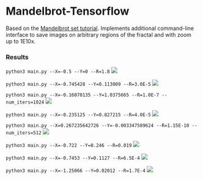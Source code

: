 # Mandelbrot-Tensorflow

Based on the [Mandelbrot set tutorial](https://www.tensorflow.org/tutorials/mandelbrot). Implements additional command-line interface to save images on arbitrary regions of the fractal and with zoom up to 1E10x.

### Results

`python3 main.py --X=-0.5 --Y=0 --R=1.8`
![](https://github.com/KellerJordan/Mandelbrot-Tensorflow/blob/master/samples/mandelbrot_-0.500000-0.000000-1.800000.png)

`python3 main.py --X=-0.745428 --Y=0.113009 --R=3.0E-5`
![](https://github.com/KellerJordan/Mandelbrot-Tensorflow/blob/master/samples/mandelbrot_-0.745428-0.113009-0.000030.png)

`python3 main.py --X=-0.16070135 --Y=1.0375665 --R=1.0E-7 --num_iters=1024`
![](https://github.com/KellerJordan/Mandelbrot-Tensorflow/blob/master/samples/mandelbrot_-0.160701-1.037567-0.000000.png)

`python3 main.py --X=-0.235125 --Y=0.827215 --R=4.0E-5`
![](https://github.com/KellerJordan/Mandelbrot-Tensorflow/blob/master/samples/mandelbrot_-0.235125-0.827215-0.000040.png)

`python3 main.py --X=0.267235642726 --Y=-0.003347589624 --R=1.15E-10 --num_iters=512`
![](https://github.com/KellerJordan/Mandelbrot-Tensorflow/blob/master/samples/mandelbrot_0.267236--0.003348-0.000000.png)

`python3 main.py --X=-0.722 --Y=0.246 --R=0.019`
![](https://github.com/KellerJordan/Mandelbrot-Tensorflow/blob/master/samples/mandelbrot_-0.722000-0.246000-0.019000.png)

`python3 main.py --X=-0.7453 --Y=0.1127 --R=6.5E-4`
![](https://github.com/KellerJordan/Mandelbrot-Tensorflow/blob/master/samples/mandelbrot_-0.745300-0.112700-0.000650.png)

`python3 main.py --X=-1.25066 --Y=0.02012 --R=1.7E-4`
![](https://github.com/KellerJordan/Mandelbrot-Tensorflow/blob/master/samples/mandelbrot_-1.250660-0.020120-0.000170.png)
